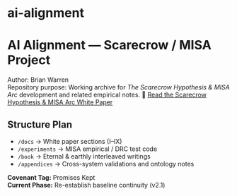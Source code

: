 # ai-alignment
# AI Alignment — Scarecrow / MISA Project

Author: Brian Warren  
Repository purpose: Working archive for *The Scarecrow Hypothesis & MISA Arc* development and related empirical notes.
📘 [Read the Scarecrow Hypothesis & MISA Arc White Paper](docs/Scarecrow_Hypothesis_MISA_Arc.md)
## Structure Plan
- `/docs` → White paper sections (I–IX)
- `/experiments` → MISA empirical / DRC test code
- `/book` → Eternal & earthly interleaved writings
- `/appendices` → Cross-system validations and ontology notes

**Covenant Tag:** Promises Kept  
**Current Phase:** Re-establish baseline continuity (v2.1)
